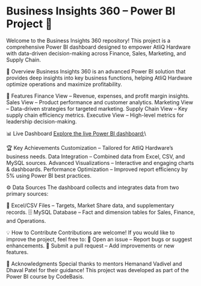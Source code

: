 # Business Insights 360 – Power BI Project 🚀

Welcome to the Business Insights 360 repository! This project is a comprehensive Power BI dashboard designed to empower AtliQ Hardware with data-driven decision-making across Finance, Sales, Marketing, and Supply Chain.

📌 Overview
Business Insights 360 is an advanced Power BI solution that provides deep insights into key business functions, helping AtliQ Hardware optimize operations and maximize profitability.

🔹 Features
Finance View – Revenue, expenses, and profit margin insights.
Sales View – Product performance and customer analytics.
Marketing View – Data-driven strategies for targeted marketing.
Supply Chain View – Key supply chain efficiency metrics.
Executive View – High-level metrics for leadership decision-making.

📊 Live Dashboard
<a href = "https://app.powerbi.com/view?r=eyJrIjoiZDk0ZjhmOGEtNjllOC00MmU2LWJlYmItYzNjZDAzYTM3NzcyIiwidCI6ImM2ZTU0OWIzLTVmNDUtNDAzMi1hYWU5LWQ0MjQ0ZGM1YjJjNCJ9"> Explore the live Power BI dashboard:</a>\

🏆 Key Achievements
Customization – Tailored for AtliQ Hardware’s business needs.
Data Integration – Combined data from Excel, CSV, and MySQL sources.
Advanced Visualizations – Interactive and engaging charts & dashboards.
Performance Optimization – Improved report efficiency by 5% using Power BI best practices.

⚙️ Data Sources
The dashboard collects and integrates data from two primary sources:

📂 Excel/CSV Files – Targets, Market Share data, and supplementary records.
🗄️ MySQL Database – Fact and dimension tables for Sales, Finance, and Operations.

💡 How to Contribute
Contributions are welcome! If you would like to improve the project, feel free to:
📌 Open an issue – Report bugs or suggest enhancements.
📌 Submit a pull request – Add improvements or new features.

🙏 Acknowledgments
Special thanks to mentors Hemanand Vadivel and Dhaval Patel for their guidance!
This project was developed as part of the Power BI course by CodeBasis.
